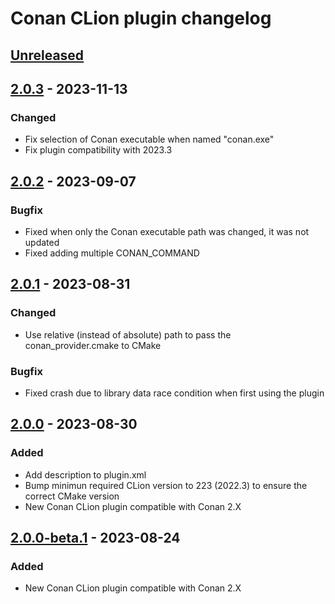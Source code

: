 <!-- Keep a Changelog guide -> https://keepachangelog.com -->

# Conan CLion plugin changelog

## [Unreleased]

## [2.0.3] - 2023-11-13

### Changed

- Fix selection of Conan executable when named "conan.exe"
- Fix plugin compatibility with 2023.3

## [2.0.2] - 2023-09-07

### Bugfix

- Fixed when only the Conan executable path was changed, it was not updated
- Fixed adding multiple CONAN_COMMAND

## [2.0.1] - 2023-08-31

### Changed

- Use relative (instead of absolute) path to pass the conan_provider.cmake to CMake

### Bugfix

- Fixed crash due to library data race condition when first using the plugin

## [2.0.0] - 2023-08-30

### Added

- Add description to plugin.xml
- Bump minimun required CLion version to 223 (2022.3) to ensure the correct CMake version
- New Conan CLion plugin compatible with Conan 2.X

## [2.0.0-beta.1] - 2023-08-24

### Added

- New Conan CLion plugin compatible with Conan 2.X

[Unreleased]: https://github.com/conan-io/conan-clion-plugin//compare/v2.0.3...HEAD
[2.0.3]: https://github.com/conan-io/conan-clion-plugin//compare/v2.0.2...v2.0.3
[2.0.2]: https://github.com/conan-io/conan-clion-plugin//compare/v2.0.1...v2.0.2
[2.0.1]: https://github.com/conan-io/conan-clion-plugin//compare/v2.0.0...v2.0.1
[2.0.0]: https://github.com/conan-io/conan-clion-plugin//compare/v2.0.0-beta.1...v2.0.0
[2.0.0-beta.1]: https://github.com/conan-io/conan-clion-plugin//commits/v2.0.0-beta.1

